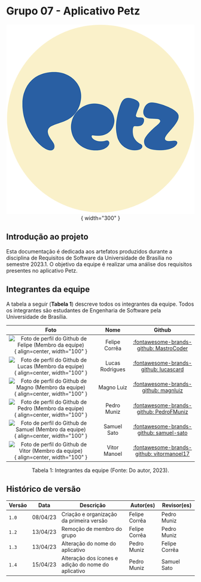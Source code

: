 # Grupo 07 - Aplicativo Petz

<center>

![Logo Petz](./assets/images/favicon.png){ width="300" }

</center>

## Introdução ao projeto

Esta documentação é dedicada aos artefatos produzidos durante a disciplina de Requisitos de Software da Universidade de Brasília no semestre 2023.1. O objetivo da equipe é realizar uma análise dos requisitos presentes no aplicativo Petz.
## Integrantes da equipe

A tabela a seguir (**Tabela 1**) descreve todos os integrantes da equipe. Todos os integrantes são estudantes de Engenharia de Software pela Universidade de Brasília.
<center>

| Foto        | Nome                                 | Github |
| :---------: | :----------------------------------: | :----: |
| ![Foto de perfil do Github de Felipe (Membro da equipe)](https://avatars.githubusercontent.com/u/54457201?v=4){ align=center, width="100" } | Felipe Corrêa | [:fontawesome-brands-github: MastroCoder](https://github.com/MastroCoder) |
| ![Foto de perfil do Github de Lucas (Membro da equipe)](https://avatars.githubusercontent.com/u/54557319?v=4){ align=center, width="100" } | Lucas Rodrigues | [:fontawesome-brands-github: lucascard](https://github.com/lucascard) |
| ![Foto de perfil do Github de Magno (Membro da equipe)](https://avatars.githubusercontent.com/u/55704216?v=4){ align=center, width="100" } | Magno Luiz | [:fontawesome-brands-github: magnluiz](https://github.com/magnluiz) |
| ![Foto de perfil do Github de Pedro (Membro da equipe)](https://avatars.githubusercontent.com/u/61098873?v=4){ align=center, width="100" } | Pedro Muniz | [:fontawesome-brands-github: PedroFMuniz](https://github.com/PedroFMuniz) |
| ![Foto de perfil do Github de Samuel (Membro da equipe)](https://avatars.githubusercontent.com/u/69944666?v=4){ align=center, width="100" } | Samuel Sato | [:fontawesome-brands-github: samuel-sato](https://github.com/samuel-sato) |
| ![Foto de perfil do Github de Vitor (Membro da equipe)](https://avatars.githubusercontent.com/u/74791849?v=4){ align=center, width="100" } | Vitor Manoel | [:fontawesome-brands-github: vitormanoel17](https://github.com/vitormanoel17) |

</center>

<div style="text-align: center">
<p> Tabela 1: Integrantes da equipe (Fonte: Do autor, 2023).</p>
</div>

## Histórico de versão

|  Versão  |   Data   |                      Descrição                      |    Autor(es)   |  Revisor(es)  |
| -------- | -------- | --------------------------------------------------- | -------------- | ------------- |
|  `1.0`   | 08/04/23 | Criação e organização da primeira versão | Felipe Corrêa | Pedro Muniz |
|  `1.2`   | 13/04/23 | Remoção de membro do grupo | Felipe Corrêa | Pedro Muniz |
|  `1.3`   | 13/04/23 | Alteração do nome do aplicativo | Pedro Muniz | Felipe Corrêa |
|  `1.4`   | 15/04/23 | Alteração dos ícones e adição do nome do aplicativo | Pedro Muniz | Samuel Sato |
